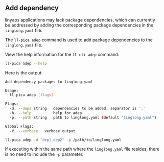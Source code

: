 ## Add dependency

linyaps applications may lack package dependencies, which can currently
 be addressed by adding the corresponding package dependencies in the `linglong.yaml` file.

The `ll-pica adep` command is used to add package dependencies to the `linglong.yaml` file.

View the help information for the `ll-cli adep` command:

```bash
ll-pica adep --help
```

Here is the output:

```bash
Add dependency packages to linglong.yaml

Usage:
  ll-pica adep [flags]

Flags:
  -d, --deps string   dependencies to be added, separator is ','
  -h, --help          help for adep
  -p, --path string   path to linglong.yaml (default "linglong.yaml")

Global Flags:
  -V, --verbose   verbose output
```

```bash
ll-pica adep -d "dep1,dep2" -p /path/to/linglong.yaml
```

If executing within the same path where the `linglong.yaml` file resides, there is no need to include the `-p` parameter.
